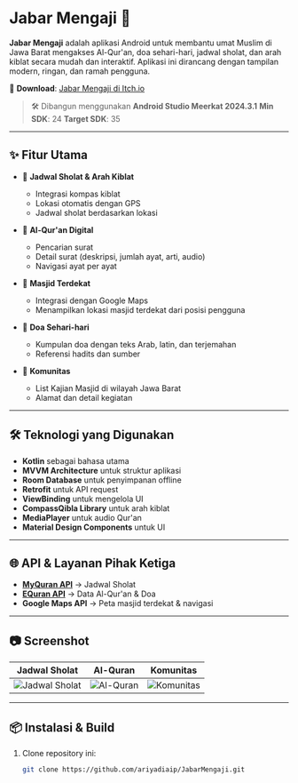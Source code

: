 # Jabar Mengaji 📱

**Jabar Mengaji** adalah aplikasi Android untuk membantu umat Muslim di Jawa Barat mengakses Al-Qur'an, doa sehari-hari, jadwal sholat, dan arah kiblat secara mudah dan interaktif.
Aplikasi ini dirancang dengan tampilan modern, ringan, dan ramah pengguna.

🔗 **Download**: [Jabar Mengaji di Itch.io](https://ariyadiaip.itch.io/jabar-mengaji)

> 🛠 Dibangun menggunakan **Android Studio Meerkat 2024.3.1**
> **Min SDK**: 24
> **Target SDK**: 35

---

## ✨ Fitur Utama

- 🕌 **Jadwal Sholat & Arah Kiblat**
  - Integrasi kompas kiblat
  - Lokasi otomatis dengan GPS
  - Jadwal sholat berdasarkan lokasi

- 📖 **Al-Qur'an Digital**
  - Pencarian surat
  - Detail surat (deskripsi, jumlah ayat, arti, audio)
  - Navigasi ayat per ayat

- 📍 **Masjid Terdekat**
  - Integrasi dengan Google Maps
  - Menampilkan lokasi masjid terdekat dari posisi pengguna

- 🙏 **Doa Sehari-hari**
  - Kumpulan doa dengan teks Arab, latin, dan terjemahan
  - Referensi hadits dan sumber

- 👥 **Komunitas**
  - List Kajian Masjid di wilayah Jawa Barat
  - Alamat dan detail kegiatan

---

## 🛠 Teknologi yang Digunakan

- **Kotlin** sebagai bahasa utama
- **MVVM Architecture** untuk struktur aplikasi
- **Room Database** untuk penyimpanan offline
- **Retrofit** untuk API request
- **ViewBinding** untuk mengelola UI
- **CompassQibla Library** untuk arah kiblat
- **MediaPlayer** untuk audio Qur'an
- **Material Design Components** untuk UI

---

## 🌐 API & Layanan Pihak Ketiga

- **[MyQuran API](https://documenter.getpostman.com/view/841292/2s9YsGittd)** → Jadwal Sholat
- **[EQuran API](https://equran.id/apidev)** → Data Al-Qur'an & Doa
- **Google Maps API** → Peta masjid terdekat & navigasi

---

## 📷 Screenshot

| Jadwal Sholat | Al-Quran | Komunitas |
|---------------|----------|-----------|
| ![Jadwal Sholat](screenshots/jadwal_sholat.png) | ![Al-Quran](screenshots/al_quran.png) | ![Komunitas](screenshots/komunitas.png) |

---

## 📦 Instalasi & Build

1. Clone repository ini:
   ```bash
   git clone https://github.com/ariyadiaip/JabarMengaji.git
